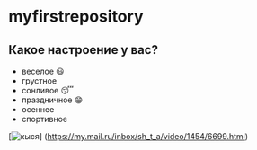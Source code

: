 # myfirstrepository

## Какое настроение у вас?

* веселое  :smiley:
* грустное
* сонливое :sleeping:
* праздничное :grin:
* осеннее
* спортивное

[![кыся](https://ohcat.ru/assets/images/img_gallery/112.jpg)]
(https://my.mail.ru/inbox/sh_t_a/video/1454/6699.html)

